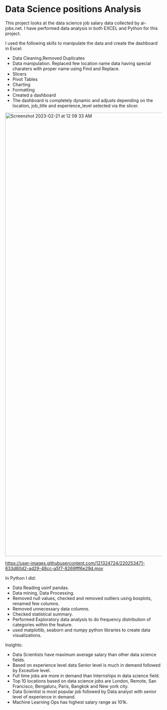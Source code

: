 # Data Science positions Analysis

This project looks at the data science job salary data collected by ai-jobs.net. I have performed data analysis in both EXCEL and Python for this project.

I used the following skills to manipulate the data and create the dashboard in Excel:
- Data Cleaning,Removed Duplicates
- Data manipulation. Replaced few location name data having special charaters with proper name using Find and Replace.
- Slicers
- Pivot Tables
- Charting
- Formatting
- Created a dashboard
- The dashboard is completely dynamic and adjusts depending on the location, job_title and experience_level selected via the slicer.

<img width="1426" alt="Screenshot 2023-02-21 at 12 09 33 AM" src="https://user-images.githubusercontent.com/121324724/220253198-7bfb7c58-eb50-4183-8f06-42a633965fe5.png">




https://user-images.githubusercontent.com/121324724/220253471-633d80d2-ad29-48cc-a5f7-8269fff6e29d.mov


In Python I did:
- Data Reading usinf pandas.
- Data mining, Data Processing.
- Removed null values, checked and removed outliers using boxplots, renamed few columns. 
- Removed unnecessary data columns.
- Checked statistical summary.
- Performed Exploratory data analysis to do frequency distribution of categories within the feature.
- used matplotlib, seaborn and numpy python libraries to create data visualizations.


Insights:
-  Data Scientists have maximum average  salary than other data science fields. 
- Based on experience level data Senior level is much in demand followed by Exceutive level.
- Full time jobs are more in demand than Internships in data science field.
- Top 10 locations based on data science jobs are London, Remote, San Francisco, Bengaluru, Paris, Bangkok and New york city.
- Data Scientist is most popular job followed by Data analyst with senior level of experience in demand.
- Machine Learning Ops has highest salary range as 101k.



